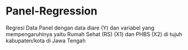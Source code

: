 # Panel-Regression
Regresi Data Panel dengan data diare (Y) dan variabel yang mempengaruhinya yaitu Rumah Sehat (RS) (X1) dan PHBS (X2) di tujuh kabupaten/kota di Jawa Tengah
